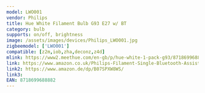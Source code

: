 ```yaml
---
model: LWO001
vendor: Philips
title: Hue White Filament Bulb G93 E27 w/ BT
category: bulb
supports: on/off, brightness
image: /assets/images/devices/Philips_LWO001.jpg
zigbeemodel: ['LWO001']
compatible: [z2m,iob,zha,deconz,z4d]
mlink: https://www2.meethue.com/en-gb/p/hue-white-1-pack-g93/8718699688882
link: https://www.amazon.co.uk/Philips-Filament-Single-Bluetooth-Assistant/dp/B07SPXW8WS/
link2: https://www.amazon.de/dp/B07SPXW8WS/
link3: 
EAN: 8718699688882
---
```

